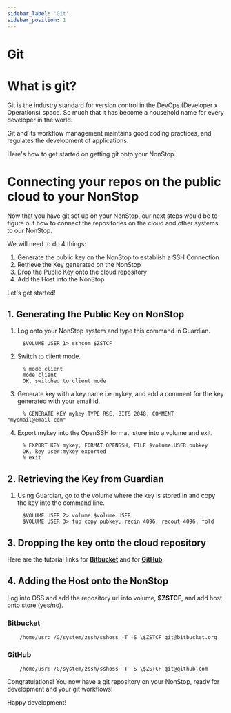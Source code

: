 ```yaml
---
sidebar_label: 'Git'
sidebar_position: 1
---
```


# Git

# What is git?
Git is the industry standard for version control in the DevOps (Developer x Operations) space. So much that it has become a household name for every developer in the world. 

Git and its workflow management maintains good coding practices, and regulates the development of applications.

Here's how to get started on getting git onto your NonStop.

# Connecting your repos on the public cloud to your NonStop

Now that you have git set up on your NonStop, our next steps would be to figure out how to connect the repositories on the cloud and other systems to our NonStop.

We will need to do 4 things:
1. Generate the public key on the NonStop to establish a SSH Connection
2. Retrieve the Key generated on the NonStop
3. Drop the Public Key onto the cloud repository
4. Add the Host into the NonStop

Let's get started!

## 1. Generating the Public Key on NonStop
1. Log onto your NonStop system and type this command in Guardian.

```  
     $VOLUME USER 1> sshcom $ZSTCF
```

2. Switch to client mode.
```    
     % mode client
     mode client
     OK, switched to client mode
```

3. Generate key with a key name i.e mykey, and add a comment for the key generated with your email id.
```    
     % GENERATE KEY mykey,TYPE RSE, BITS 2048, COMMENT "myemail@email.com"
```

4. Export mykey into the OpenSSH format, store into a volume and exit.
```   
     % EXPORT KEY mykey, FORMAT OPENSSH, FILE $volume.USER.pubkey
     OK, key user:mykey exported
     % exit
```
## 2. Retrieving the Key from Guardian
1. Using Guardian, go to the volume where the key is stored in and copy the key into the command line.
```     
     $VOLUME USER 2> volume $volume.USER
     $VOLUME USER 3> fup copy pubkey,,recin 4096, recout 4096, fold
```

## 3. Dropping the key onto the cloud repository

Here are the tutorial links for **[Bitbucket](https://support.atlassian.com/bitbucket-cloud/docs/set-up-an-ssh-key/)** and for **[GitHub](https://docs.github.com/en/authentication/connecting-to-github-with-ssh/adding-a-new-ssh-key-to-your-github-account )**.

## 4. Adding the Host onto the NonStop
Log into OSS and add the repository url into volume, **$ZSTCF**, and add host onto store (yes/no).

### Bitbucket
```
    /home/usr: /G/system/zssh/sshoss -T -S \$ZSTCF git@bitbucket.org
```

### GitHub
```
    /home/usr: /G/system/zssh/sshoss -T -S \$ZSTCF git@github.com
```

Congratulations! You now have a git repository on your NonStop, ready for development and your git workflows!

Happy development!
